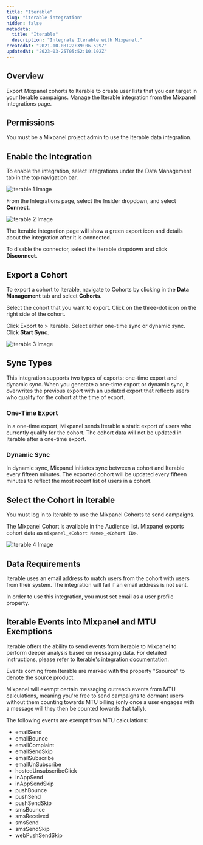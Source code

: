 ```yaml
---
title: "Iterable"
slug: "iterable-integration"
hidden: false
metadata: 
  title: "Iterable"
  description: "Integrate Iterable with Mixpanel."
createdAt: "2021-10-08T22:39:06.529Z"
updatedAt: "2023-03-25T05:52:10.102Z"
---
```


## Overview

Export Mixpanel cohorts to Iterable to create user lists that you can target in your Iterable campaigns. Manage the Iterable integration from the Mixpanel integrations page.

## Permissions

You must be a Mixpanel project admin to use the Iterable data integration.

## Enable the Integration

To enable the integration, select Integrations under the Data Management tab in the top navigation bar.

![iterable 1 Image](/iterable1.png)

From the Integrations page, select the Insider dropdown, and select **Connect**.

![iterable 2 Image](/iterable2.png)

The Iterable integration page will show a green export icon and details about the integration after it is connected.

To disable the connector, select the Iterable dropdown and click **Disconnect**.

## Export a Cohort

To export a cohort to Iterable, navigate to Cohorts by clicking in the **Data Management** tab and select **Cohorts**.

Select the cohort that you want to export. Click on the three-dot icon on the right side of the cohort.

Click Export to > Iterable. Select either one-time sync or dynamic sync. Click **Start Sync**.

![iterable 3 Image](/iterable3.png)

## Sync Types

This integration supports two types of exports: one-time export and dynamic sync. When you generate a one-time export or dynamic sync, it overwrites the previous export with an updated export that reflects users who qualify for the cohort at the time of export.

### One-Time Export
In a one-time export, Mixpanel sends Iterable a static export of users who currently qualify for the cohort. The cohort data will not be updated in Iterable after a one-time export.

### Dynamic Sync
In dynamic sync, Mixpanel initiates sync between a cohort and Iterable every fifteen minutes. The exported cohort will be updated every fifteen minutes to reflect the most recent list of users in a cohort.

## Select the Cohort in Iterable

You must log in to Iterable to use the Mixpanel Cohorts to send campaigns.

The Mixpanel Cohort is available in the Audience list. Mixpanel exports cohort data as `mixpanel_<Cohort Name>_<Cohort ID>`.

![iterable 4 Image](/Iterable4.png)

## Data Requirements

Iterable uses an email address to match users from the cohort with users from their system. The integration will fail if an email address is not sent. 

In order to use this integration, you must set email as a user profile property.

## Iterable Events into Mixpanel and MTU Exemptions

Iterable offers the ability to send events from Iterable to Mixpanel to perform deeper analysis based on messaging data. For detailed instructions, please refer to [Iterable's integration documentation](https://support.iterable.com/hc/en-us/articles/208013936-System-Webhooks-).

Events coming from Iterable are marked with the property "$source" to denote the source product.

Mixpanel will exempt certain messaging outreach events from MTU calculations, meaning you're free to send campaigns to dormant users without them counting towards MTU billing (only once a user engages with a message will they then be counted towards that tally).

The following events are exempt from MTU calculations:

- emailSend
- emailBounce
- emailComplaint
- emailSendSkip
- emailSubscribe
- emailUnSubscribe
- hostedUnsubscribeClick
- inAppSend
- inAppSendSkip
- pushBounce
- pushSend
- pushSendSkip
- smsBounce
- smsReceived
- smsSend
- smsSendSkip
- webPushSendSkip

